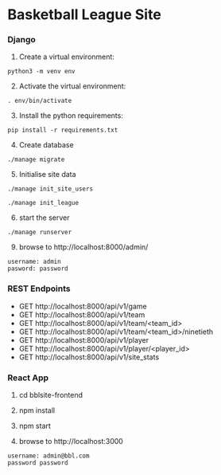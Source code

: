 # Basketball League Site

### Django

1. Create a virtual environment:

```
python3 -m venv env
```

2. Activate the virtual environment:

```
. env/bin/activate
```

3. Install the python requirements:

```
pip install -r requirements.txt
```

4. Create database

```
./manage migrate
```

5. Initialise site data

```
./manage init_site_users

./manage init_league
```

6. start the server

```
./manage runserver
```

9. browse to http://localhost:8000/admin/

```
username: admin
pasword: password
```


### REST Endpoints

- GET http://localhost:8000/api/v1/game
- GET http://localhost:8000/api/v1/team
- GET http://localhost:8000/api/v1/team/<team_id>
- GET http://localhost:8000/api/v1/team/<team_id>/ninetieth
- GET http://localhost:8000/api/v1/player
- GET http://localhost:8000/api/v1/player/<player_id>
- GET http://localhost:8000/api/v1/site_stats




### React App

1. cd bblsite-frontend

2. npm install

3. npm start

4. browse to http://localhost:3000

```
username: admin@bbl.com
password password
```
